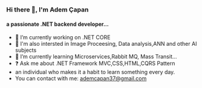 ### Hi there 👋, I'm Adem Çapan
#### a passionate .NET backend developer...

<!--
**fable147/fable147** is a ✨ _special_ ✨ repository because its `README.md` (this file) appears on your GitHub profile.
-->

- 🔭 I’m currently working on .NET CORE 
- :metal: I'm also intersted in Image Proceesing, Data analysis,ANN and other AI subjects
- 🌱 I’m currently learning Microservices,Rabbit MQ, Mass Transit...
- :question: Ask me about .NET Framework MVC,CSS,HTML,CQRS Pattern
- an individual who makes it a habit to learn something every day.
- You can contact with me: ademcapan37@gmail.com

